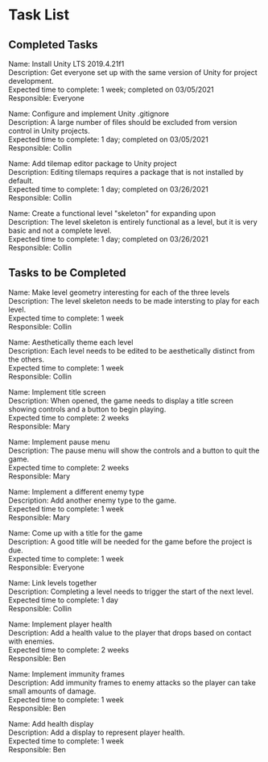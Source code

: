 # Task List

## Completed Tasks

Name: Install Unity LTS 2019.4.21f1  
Description: Get everyone set up with the same version of Unity for project development.  
Expected time to complete: 1 week; completed on 03/05/2021  
Responsible: Everyone

Name: Configure and implement Unity .gitignore  
Description: A large number of files should be excluded from version control in Unity projects.  
Expected time to complete: 1 day; completed on 03/05/2021  
Responsible: Collin

Name: Add tilemap editor package to Unity project  
Description: Editing tilemaps requires a package that is not installed by default.  
Expected time to complete: 1 day; completed on 03/26/2021  
Responsible: Collin

Name: Create a functional level "skeleton" for expanding upon  
Description: The level skeleton is entirely functional as a level, but it is very basic and not a complete level.  
Expected time to complete: 1 day; completed on 03/26/2021  
Responsible: Collin

## Tasks to be Completed

Name: Make level geometry interesting for each of the three levels  
Description: The level skeleton needs to be made intersting to play for each level.  
Expected time to complete: 1 week  
Responsible: Collin

Name: Aesthetically theme each level  
Description: Each level needs to be edited to be aesthetically distinct from the others.  
Expected time to complete: 1 week  
Responsible: Collin

Name: Implement title screen  
Description: When opened, the game needs to display a title screen showing controls and a button to begin playing.  
Expected time to complete: 2 weeks  
Responsible: Mary

Name: Implement pause menu  
Description: The pause menu will show the controls and a button to quit the game.  
Expected time to complete: 2 weeks  
Responsible: Mary

Name: Implement a different enemy type  
Description: Add another enemy type to the game.  
Expected time to complete: 1 week  
Responsible: Mary

Name: Come up with a title for the game  
Description: A good title will be needed for the game before the project is due.  
Expected time to complete: 1 week  
Responsible: Everyone

Name: Link levels together  
Description: Completing a level needs to trigger the start of the next level.  
Expected time to complete: 1 day  
Responsible: Collin

Name: Implement player health  
Description: Add a health value to the player that drops based on contact with enemies.  
Expected time to complete: 2 weeks  
Responsible: Ben

Name: Implement immunity frames  
Description: Add immunity frames to enemy attacks so the player can take small amounts of damage.  
Expected time to complete: 1 week  
Responsible: Ben

Name: Add health display  
Description: Add a display to represent player health.  
Expected time to complete: 1 week  
Responsible: Ben

